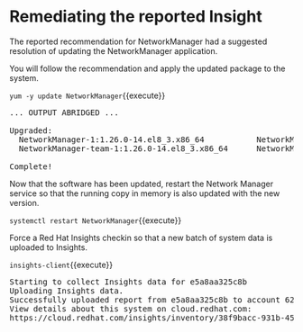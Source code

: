 # Remediating the reported Insight

The reported recommendation for NetworkManager had a suggested resolution of 
updating the NetworkManager application.

You will follow the recommendation and apply the updated package to the
system.

`yum -y update NetworkManager`{{execute}}

<pre class=file>
... OUTPUT ABRIDGED ...

Upgraded:
  NetworkManager-1:1.26.0-14.el8_3.x86_64           NetworkManager-libnm-1:1.26.0-14.el8_3.x86_64     
  NetworkManager-team-1:1.26.0-14.el8_3.x86_64      NetworkManager-tui-1:1.26.0-14.el8_3.x86_64       

Complete!
</pre>

Now that the software has been updated, restart the Network Manager service
so that the running copy in memory is also updated with the new version.

`systemctl restart NetworkManager`{{execute}}

Force a Red Hat Insights checkin so that a new batch of system data
is uploaded to Insights.

`insights-client`{{execute}}  

<pre class=file>
Starting to collect Insights data for e5a8aa325c8b
Uploading Insights data.
Successfully uploaded report from e5a8aa325c8b to account 6227255.
View details about this system on cloud.redhat.com:
https://cloud.redhat.com/insights/inventory/38f9bacc-931b-4542-b788-1ab5a0da5a7c
</pre>
